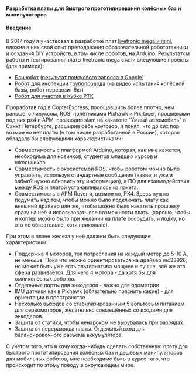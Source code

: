 #### Разработка платы для быстрого прототипирования колёсных баз и манипуляторов

#### Введение

В 2017 году я участвовал в разработке плат [livetronic mega и mini](http://livetronic.ru), вложив в них свой опыт преподавания образовательной робототехники и создания DIY устройств, в том числе роботов, на Arduino. Результатом работы и тестирования платы livetronic mega стали следующие проекты \(для примера\):

* [Блинобот](https://www.youtube.com/watch?v=0qteAq_iaYM) \([результат поискового запроса в Google](https://www.google.ru/search?client=opera&q=блинобот&sourceid=opera&ie=UTF-8&oe=UTF-8)\)
* [Робот для инспекции трубопровода](https://www.youtube.com/watch?v=H9Bn4JReLgU) \(на видео испытания колёсной базы, робот перевозит 9кг\)
* [Робот для участия в Кубке РТК](https://www.youtube.com/watch?v=fTTo48ckcp0)

Проработав год в CopterExpress, пообщавшись более плотно, чем раньше, с линуксом, ROS, полётниками Pixhawk и PixRacer, прошивками под них px4 и APM, позаводив slam на хакатоне "Умный автомобиль" в Санкт Петербурге, расширив себе кругозор, я понял, что до сих пор возможно нет платы \(в том числе разработанной в России\), которая обладала бы следующими характеристиками:

* Совместимость с платформой Arduino, которая, как мне кажется, необходима для новичков, студентов младших курсов и школьников.
* Совместимость с экосистемой ROS, чтобы роботом можно было управлять, используя стандартные сообщения \(какие, я уже и забыл? нужно обновить эту информацию\), а ПО для взаимодействия между ROS и платой устанавливалось из пакета.
* Совместимость с APM Rover и, возможно, PX4. Здесь нужно подумать над тем, чтобы можно было подключать плату как внешний драйвер или же, чтобы можно было накатить прошивку сразу на неё и использовать все возможности платы \(хорошо, чтобы и коптер можно было при желании на плате соорудить, и лодку, но это не обязательно, хотя прикольно\).

При этом в плане железа у неё должны быть следующие характеристики:

* Поддержка 4 моторов, ток потребления на каждый мотор до 5-10 А, не меньше. Пока что можно ориентироваться на драйвер mc33926, но может быть уже есть альтернатива мощнее и лучше, всё же эта сфера развивается. Для чего 4 мотора - да хотя бы для омниколёсных роботов.
* Отдельные порты для энкодеров - важно для одометрии
* IMU датчики как в Pixhawk \(обязательно пояснить какие\) - для ориентации в пространстве
* Несколько выходов со стабилизированным 5 вольтовым питанием для сервомоторов, желательно совмещённых со входами для энкодеров.
* Защита от статики, чтобы ненароком не вырубалась при разрядах.
* Защита от переразряда платы. Отдельный вход для балансировочного разъёма аккумулятора.

С учётом того, что я хочу когда-нибудь сделать собственную плату для быстрого прототипирования колёсных баз и дешёвых манипуляторов для мобильных роботов, мне необходимо быть в курсе того, что происходит по этому поводу в окружающем мире.



